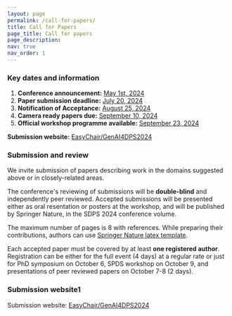 ```yaml
---
layout: page
permalink: /call-for-papers/
title: Call for Papers
page_title: Call for papers
page_description: 
nav: true
nav_order: 1
---
```


### Key dates and information

<ol class="fa-ul">
  <!--<li><span class="fa-li"><i class="fas fa-check-square"></i></span>List icons can</li>--> <!-- To Be Used when deadline is meet -->
  <li>
    <span class="fa-li"><i class="far fa-check-square"></i></span>
    <strong>Conference announcement:</strong> <u>May 1st, 2024</u>
  </li>
  <li>
    <!-- <span class="fa-li"><i class="fas fa-spinner fa-pulse"></i></span>  -->
    <span class="fa-li"><i class="far fa-check-square"></i></span> 
    <strong>Paper submission deadline:</strong> <u>July 20, 2024</u> 
  </li>
  <li>
    <span class="fa-li"><i class="far fa-check-square"></i></span> 
    <strong>Notification of Acceptance:</strong> <u>August 25, 2024</u>
  </li>
  <li>
    <span class="fa-li"><i class="far fa-check-square"></i></span> 
    <strong>Camera ready papers due:</strong> <u>September 10, 2024</u>
  </li>
  <li>
    <span class="fa-li"><i class="far fa-check-square"></i></span> 
    <strong>Official workshop programme available:</strong> <u>September 23, 2024</u>
  </li>
</ol>

**Submission website:** [EasyChair/GenAI4DPS2024](https://GenAI4DPS2024)

### Submission and review

We invite submission of papers describing work in the domains suggested above or in closely-related areas.

The conference's reviewing of submissions will be **double-blind** and independently peer reviewed. Accepted submissions will be presented either as oral resentation or posters at the workshop, and will be published by Springer Nature, in the SDPS 2024 conference volume.

The maximum number of pages is 8 with references. While preparing their contributions, authors can use [Springer Nature latex template](https://www.overleaf.com/latex/templates/springer-nature-latex-template/myxmhdsbzkyd).

Each accepted paper must be covered by at least **one registered author**. Registration can be either for the full event (4 days) at a regular rate or just for PhD symposium on October 6, SPDS workshop on October 9, and presentations of peer reviewed papers on October 7-8 (2 days).

### Submission website1

Submission website: [EasyChair/GenAI4DPS2024](https://GenAI4DPS2024)
